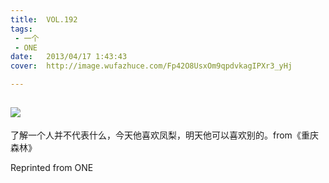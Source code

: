 ```yaml
---
title:	VOL.192
tags:
 - 一个
 - ONE
date:	2013/04/17 1:43:43
cover:	http://image.wufazhuce.com/Fp42O8UsxOm9qpdvkagIPXr3_yHj

---
```

![](http://image.wufazhuce.com/Fp42O8UsxOm9qpdvkagIPXr3_yHj)
---

了解一个人并不代表什么，今天他喜欢凤梨，明天他可以喜欢别的。from《重庆森林》
 
Reprinted from ONE
